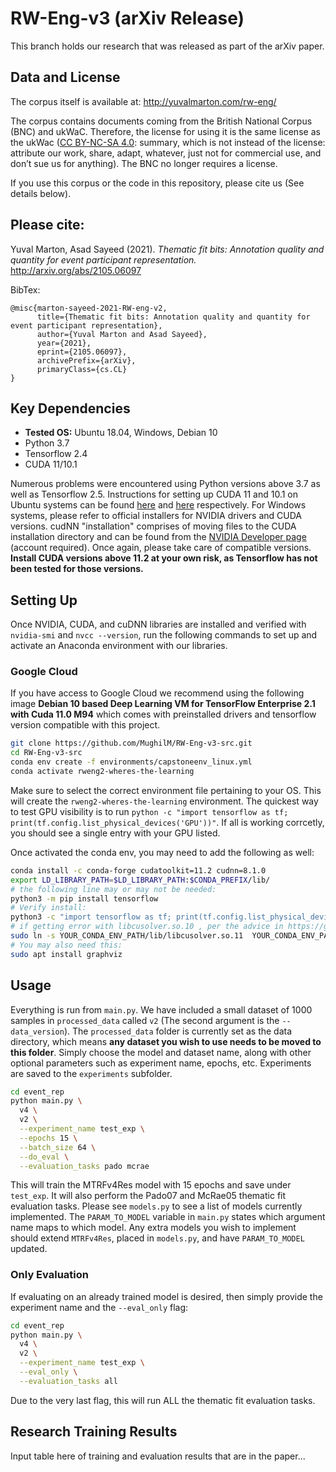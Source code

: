 # RW-Eng-v3 (arXiv Release)

This branch holds our research that was released as part of the arXiv paper.

## Data and License
The corpus itself is available at: http://yuvalmarton.com/rw-eng/

The corpus contains documents coming from the British National Corpus (BNC) and ukWaC. Therefore, the license for using it is the same license as the ukWac ([CC BY-NC-SA 4.0](https://creativecommons.org/licenses/by-nc-sa/4.0/legalcode): summary, which is not instead of the license: attribute our work, share, adapt, whatever, just not for commercial use, and don’t sue us for anything). The BNC no longer requires a license.

If you use this corpus or the code in this repository, please cite us (See details below).

## Please cite:
Yuval Marton, Asad Sayeed (2021). *Thematic fit bits: Annotation quality and quantity for event participant representation.* http://arxiv.org/abs/2105.06097

BibTex:
```
@misc{marton-sayeed-2021-RW-eng-v2,
      title={Thematic fit bits: Annotation quality and quantity for event participant representation},
      author={Yuval Marton and Asad Sayeed},
      year={2021},
      eprint={2105.06097},
      archivePrefix={arXiv},
      primaryClass={cs.CL}
}
```

## Key Dependencies

- **Tested OS:** Ubuntu 18.04, Windows, Debian 10
- Python 3.7
- Tensorflow 2.4
- CUDA 11/10.1

Numerous problems were encountered using Python versions above 3.7 as well as Tensorflow 2.5. Instructions for setting up CUDA 11 and 10.1 on Ubuntu systems can be found [here](https://www.tensorflow.org/install/gpu#install_cuda_with_apt) and [here](http://web.archive.org/web/20201207152356/https://www.tensorflow.org/install/gpu) respectively. For Windows systems, please refer to official installers for NVIDIA drivers and CUDA versions. cudNN "installation" comprises of moving files to the CUDA installation directory and can be found from the [NVIDIA Developer page](https://developer.nvidia.com/rdp/cudnn-archive) (account required). Once again, please take care of compatible versions. **Install CUDA versions above 11.2 at your own risk, as Tensorflow has not been tested for those versions.**

## Setting Up

Once NVIDIA, CUDA, and cuDNN libraries are installed and verified with `nvidia-smi` and `nvcc --version`, run the following commands to set up and activate an Anaconda environment with our libraries.

### Google Cloud
If you have access to Google Cloud we recommend using the following image **Debian 10 based Deep Learning VM for TensorFlow Enterprise 2.1 with Cuda 11.0 M94** which comes with preinstalled drivers and tensorflow version compatible with this project.

```bash
git clone https://github.com/MughilM/RW-Eng-v3-src.git
cd RW-Eng-v3-src
conda env create -f environments/capstoneenv_linux.yml
conda activate rweng2-wheres-the-learning
```

Make sure to select the correct environment file pertaining to your OS. This will create the `rweng2-wheres-the-learning` environment. The quickest way to test GPU visibility is to run `python -c "import tensorflow as tf; print(tf.config.list_physical_devices('GPU'))"`. If all is working corrcetly, you should see a single entry with your GPU listed.

Once activated the conda env, you may need to add the following as well:
```bash
conda install -c conda-forge cudatoolkit=11.2 cudnn=8.1.0
export LD_LIBRARY_PATH=$LD_LIBRARY_PATH:$CONDA_PREFIX/lib/
# the following line may or may not be needed:
python3 -m pip install tensorflow
# Verify install:
python3 -c "import tensorflow as tf; print(tf.config.list_physical_devices('GPU'))"
# if getting error with libcusolver.so.10 , per the advice in https://github.com/tensorflow/tensorflow/issues/43947#issuecomment-715295153 , try adding something like:
sudo ln -s YOUR_CONDA_ENV_PATH/lib/libcusolver.so.11  YOUR_CONDA_ENV_PATH/lib/libcusolver.so.10 
# You may also need this:
sudo apt install graphviz
```

## Usage

Everything is run from `main.py`. We have included a small dataset of 1000 samples in `processed_data` called `v2` (The second argument is the `--data_version`). The `processed_data` folder is currently set as the data directory, which means **any dataset you wish to use needs to be moved to this folder**. Simply choose the model and dataset name, along with other optional parameters such as experiment name, epochs, etc. Experiments are saved to the `experiments` subfolder.

```bash
cd event_rep
python main.py \
  v4 \
  v2 \
  --experiment_name test_exp \
  --epochs 15 \
  --batch_size 64 \
  --do_eval \
  --evaluation_tasks pado mcrae
```

This will train the MTRFv4Res model with 15 epochs and save under `test_exp`. It will also perform the Pado07 and McRae05 thematic fit evaluation tasks. Please see `models.py` to see a list of models currently implemented. The `PARAM_TO_MODEL` variable in `main.py` states which argument name maps to which model. Any extra models you wish to implement should extend `MTRFv4Res`, placed in `models.py`, and have `PARAM_TO_MODEL` updated.

### Only Evaluation

If evaluating on an already trained model is desired, then simply provide the experiment name and the `--eval_only` flag:

```bash
cd event_rep
python main.py \
  v4 \
  v2 \
  --experiment_name test_exp \
  --eval_only \
  --evaluation_tasks all
```

Due to the very last flag, this will run ALL the thematic fit evaluation tasks.

## Research Training Results

Input table here of training and evaluation results that are in the paper...

